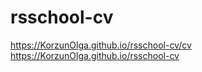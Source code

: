 # rsschool-cv

https://KorzunOlga.github.io/rsschool-cv/cv
https://KorzunOlga.github.io/rsschool-cv

